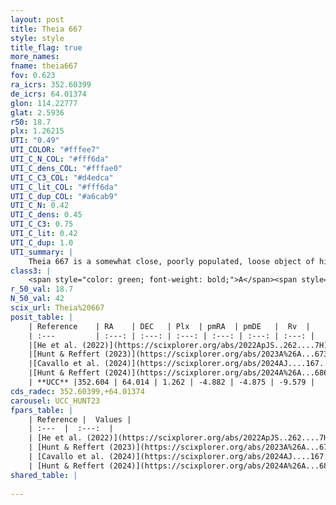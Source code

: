 ```yaml
---
layout: post
title: Theia 667
style: style
title_flag: true
more_names: 
fname: theia667
fov: 0.623
ra_icrs: 352.60399
de_icrs: 64.01374
glon: 114.22777
glat: 2.5936
r50: 18.7
plx: 1.26215
UTI: "0.49"
UTI_COLOR: "#fffee7"
UTI_C_N_COL: "#fff6da"
UTI_C_dens_COL: "#fffae0"
UTI_C_C3_COL: "#d4edca"
UTI_C_lit_COL: "#fff6da"
UTI_C_dup_COL: "#a6cab9"
UTI_C_N: 0.42
UTI_C_dens: 0.45
UTI_C_C3: 0.75
UTI_C_lit: 0.42
UTI_C_dup: 1.0
UTI_summary: |
    Theia 667 is a somewhat close, poorly populated, loose object of high C3 quality. It was recently reported in the literature.
class3: |
    <span style="color: green; font-weight: bold;">A</span><span style="color: #FFC300; font-weight: bold;">B</span>
r_50_val: 18.7
N_50_val: 42
scix_url: Theia%20667
posit_table: |
    | Reference    | RA    | DEC   | Plx  | pmRA  | pmDE   |  Rv  |
    | :---         | :---: | :---: | :---: | :---: | :---: | :---: |
    |[He et al. (2022)](https://scixplorer.org/abs/2022ApJS..262....7H) | 352.334 | 64.068 | 1.263 | -4.888 | -4.823 | -- |
    |[Hunt & Reffert (2023)](https://scixplorer.org/abs/2023A%26A...673A.114H) | 352.486 | 63.993 | 1.249 | -4.883 | -4.763 | -8.051 |
    |[Cavallo et al. (2024)](https://scixplorer.org/abs/2024AJ....167...12C) | 352.691 | 64.181 | 1.257 | -- | -- | -- |
    |[Hunt & Reffert (2024)](https://scixplorer.org/abs/2024A%26A...686A..42H) | 352.486 | 63.993 | 1.249 | -4.883 | -4.763 | -8.051 |
    | **UCC** |352.604 | 64.014 | 1.262 | -4.882 | -4.875 | -9.579 | 
cds_radec: 352.60399,+64.01374
carousel: UCC_HUNT23
fpars_table: |
    | Reference |  Values |
    | :---  |  :---:  |
    | [He et al. (2022)](https://scixplorer.org/abs/2022ApJS..262....7H) | `A0=1.25, logAge=8.05` |
    | [Hunt & Reffert (2023)](https://scixplorer.org/abs/2023A%26A...673A.114H) | `AV50=0.948, diffAV50=1.531, MOD50=9.377, logAge50=8.093` |
    | [Cavallo et al. (2024)](https://scixplorer.org/abs/2024AJ....167...12C) | `AV50=1.17, dMod50=9.57, logAge50=8.28, [Fe/H]50=0.3` |
    | [Hunt & Reffert (2024)](https://scixplorer.org/abs/2024A%26A...686A..42H) | `MassJ=143.563` |
shared_table: |
    
---
```

